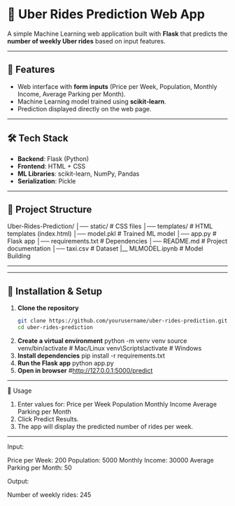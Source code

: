 # 🚖 Uber Rides Prediction Web App  

A simple Machine Learning web application built with **Flask** that predicts the **number of weekly Uber rides** based on input features.  

---

## 📌 Features
- Web interface with **form inputs** (Price per Week, Population, Monthly Income, Average Parking per Month).  
- Machine Learning model trained using **scikit-learn**.  
- Prediction displayed directly on the web page.  

---

## 🛠️ Tech Stack
- **Backend**: Flask (Python)  
- **Frontend**: HTML + CSS  
- **ML Libraries**: scikit-learn, NumPy, Pandas  
- **Serialization**: Pickle  

---

## 📂 Project Structure
Uber-Rides-Prediction/
│── static/ # CSS files
│── templates/ # HTML templates (index.html)
│── model.pkl # Trained ML model
│── app.py # Flask app
│── requirements.txt # Dependencies
│── README.md # Project documentation
│── taxi.csv # Dataset 
|__ MLMODEL.ipynb # Model Building



----------------------------------------

---

## 🚀 Installation & Setup

1. **Clone the repository**  
   ```bash
   git clone https://github.com/yourusername/uber-rides-prediction.git
   cd uber-rides-prediction
2. **Create a virtual environment**
python -m venv venv
source venv/bin/activate     # Mac/Linux
venv\Scripts\activate        # Windows
3. **Install dependencies**
pip install -r requirements.txt
4. **Run the Flask app**
python app.py
5. **Open in browser**
#http://127.0.0.1:5000/predict


------------------------------
🎯 Usage

1) Enter values for:
      Price per Week
      Population
      Monthly Income
      Average Parking per Month
2) Click Predict Results.
3) The app will display the predicted number of rides per week.

------------------------
Input:

Price per Week: 200
Population: 5000
Monthly Income: 30000
Average Parking per Month: 50

Output:

Number of weekly rides: 245

